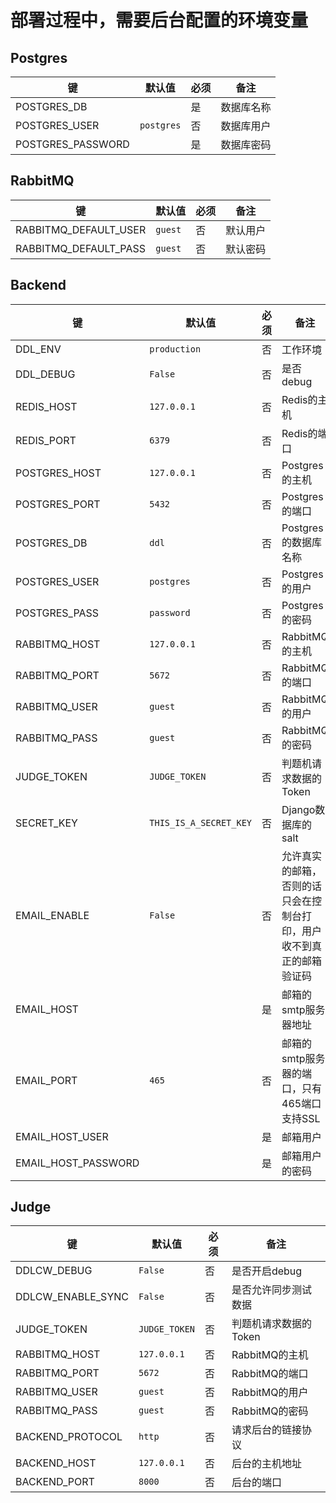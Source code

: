 # 部署过程中，需要后台配置的环境变量

## Postgres
| 键 | 默认值 | 必须 | 备注 |
| --- | --- | --- | --- |
| POSTGRES_DB | ` ` | 是 | 数据库名称 |
| POSTGRES_USER | `postgres` | 否 | 数据库用户 |
| POSTGRES_PASSWORD | ` ` | 是 | 数据库密码 |

## RabbitMQ

| 键 | 默认值 | 必须 | 备注 |
| --- | --- | --- | --- |
| RABBITMQ_DEFAULT_USER | `guest` | 否 | 默认用户 |
| RABBITMQ_DEFAULT_PASS | `guest` | 否 | 默认密码 |

## Backend

| 键 | 默认值 | 必须 | 备注 |
| --- | --- | --- | --- |
| DDL_ENV | `production` | 否 | 工作环境 |
| DDL_DEBUG | `False` | 否 | 是否debug |
| REDIS_HOST | `127.0.0.1` | 否 | Redis的主机 |
| REDIS_PORT | `6379` | 否 | Redis的端口 |
| POSTGRES_HOST | `127.0.0.1` | 否 | Postgres的主机 |
| POSTGRES_PORT | `5432` | 否 | Postgres的端口 |
| POSTGRES_DB | `ddl` | 否 | Postgres的数据库名称 |
| POSTGRES_USER | `postgres` | 否 | Postgres的用户 |
| POSTGRES_PASS | `password` | 否 | Postgres的密码 |
| RABBITMQ_HOST | `127.0.0.1` | 否 | RabbitMQ的主机 |
| RABBITMQ_PORT | `5672` | 否 | RabbitMQ的端口 |
| RABBITMQ_USER | `guest` | 否 | RabbitMQ的用户 |
| RABBITMQ_PASS | `guest` | 否 | RabbitMQ的密码 |
| JUDGE_TOKEN | `JUDGE_TOKEN` | 否 | 判题机请求数据的Token |
| SECRET_KEY | `THIS_IS_A_SECRET_KEY` | 否 | Django数据库的salt |
| EMAIL_ENABLE | `False` | 否 | 允许真实的邮箱，否则的话只会在控制台打印，用户收不到真正的邮箱验证码 |
| EMAIL_HOST | ` ` | 是 | 邮箱的smtp服务器地址 |
| EMAIL_PORT | `465` | 否 | 邮箱的smtp服务器的端口，只有465端口支持SSL |
| EMAIL_HOST_USER | ` ` | 是 | 邮箱用户 |
| EMAIL_HOST_PASSWORD | ` ` | 是 | 邮箱用户的密码 |

## Judge

| 键 | 默认值 | 必须 | 备注 |
| --- | --- | --- | --- |
| DDLCW_DEBUG | `False` | 否 | 是否开启debug |
| DDLCW_ENABLE_SYNC | `False` | 否 | 是否允许同步测试数据 |
| JUDGE_TOKEN | `JUDGE_TOKEN` | 否 | 判题机请求数据的Token |
| RABBITMQ_HOST | `127.0.0.1` | 否 | RabbitMQ的主机 |
| RABBITMQ_PORT | `5672` | 否 | RabbitMQ的端口 |
| RABBITMQ_USER | `guest` | 否 | RabbitMQ的用户 |
| RABBITMQ_PASS | `guest` | 否 | RabbitMQ的密码 |
| BACKEND_PROTOCOL | `http` | 否 | 请求后台的链接协议 |
| BACKEND_HOST | `127.0.0.1` | 否 | 后台的主机地址 |
| BACKEND_PORT | `8000` | 否 | 后台的端口 |
